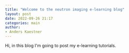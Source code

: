 ```yaml
---
title: "Welcome to the neutron imaging e-learning blog"
layout: post
date: 2022-09-26 21:17
categories: main
author:
- Anders Kaestner
---
```

Hi, in this blog I'm going to post my e-learning tutorials. 
